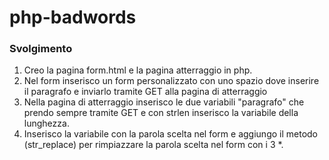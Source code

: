 php-badwords
===
### Svolgimento
1. Creo la pagina form.html e la pagina atterraggio in php.
2. Nel form inserisco un form personalizzato con uno spazio dove inserire il paragrafo e inviarlo tramite GET alla pagina di atterraggio
3. Nella pagina di atterraggio inserisco le due variabili "paragrafo" che prendo sempre tramite GET e con strlen inserisco la variabile della lunghezza.
4. Inserisco la variabile con la parola scelta nel form e aggiungo il metodo (str_replace) per rimpiazzare la parola scelta nel form con i 3 *.